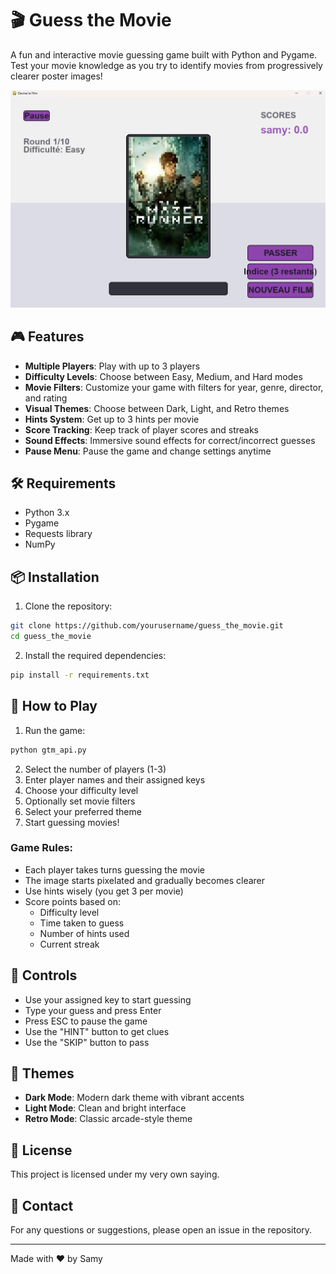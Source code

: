 # 🎬 Guess the Movie

A fun and interactive movie guessing game built with Python and Pygame. Test your movie knowledge as you try to identify movies from progressively clearer poster images!

![Game Screenshot](assets/img/screenshot.png)

## 🎮 Features

- **Multiple Players**: Play with up to 3 players
- **Difficulty Levels**: Choose between Easy, Medium, and Hard modes
- **Movie Filters**: Customize your game with filters for year, genre, director, and rating
- **Visual Themes**: Choose between Dark, Light, and Retro themes
- **Hints System**: Get up to 3 hints per movie
- **Score Tracking**: Keep track of player scores and streaks
- **Sound Effects**: Immersive sound effects for correct/incorrect guesses
- **Pause Menu**: Pause the game and change settings anytime

## 🛠️ Requirements

- Python 3.x
- Pygame
- Requests library
- NumPy

## 📦 Installation

1. Clone the repository:
```bash
git clone https://github.com/yourusername/guess_the_movie.git
cd guess_the_movie
```

2. Install the required dependencies:
```bash
pip install -r requirements.txt
```

## 🚀 How to Play

1. Run the game:
```bash
python gtm_api.py
```

2. Select the number of players (1-3)
3. Enter player names and their assigned keys
4. Choose your difficulty level
5. Optionally set movie filters
6. Select your preferred theme
7. Start guessing movies!

### Game Rules:
- Each player takes turns guessing the movie
- The image starts pixelated and gradually becomes clearer
- Use hints wisely (you get 3 per movie)
- Score points based on:
  - Difficulty level
  - Time taken to guess
  - Number of hints used
  - Current streak

## 🎯 Controls

- Use your assigned key to start guessing
- Type your guess and press Enter
- Press ESC to pause the game
- Use the "HINT" button to get clues
- Use the "SKIP" button to pass

## 🎨 Themes

- **Dark Mode**: Modern dark theme with vibrant accents
- **Light Mode**: Clean and bright interface
- **Retro Mode**: Classic arcade-style theme

## 📝 License

This project is licensed under my very own saying.

## 📧 Contact

For any questions or suggestions, please open an issue in the repository.

---

Made with ❤️ by Samy
